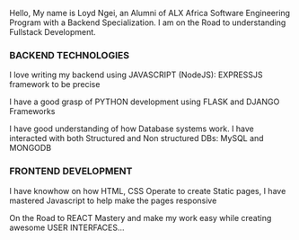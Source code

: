 Hello, My name is Loyd Ngei, an Alumni of ALX Africa Software Engineering Program with a Backend Specialization. I am on the Road to understanding Fullstack Development.

  ### BACKEND TECHNOLOGIES

I love writing my backend using JAVASCRIPT (NodeJS): EXPRESSJS framework to be precise


I have a good grasp of PYTHON development using FLASK and DJANGO Frameworks


I have good understanding of how Database systems work. I have interacted with both Structured and Non structured DBs: MySQL and MONGODB


  ### FRONTEND DEVELOPMENT
  
I have knowhow on how HTML, CSS Operate to create Static pages, I have mastered Javascript to help make the pages responsive

On the Road to REACT Mastery and make my work easy while creating awesome USER INTERFACES...
